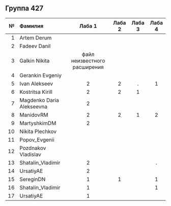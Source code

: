## Группа 427

<div id="header" align="center">
  <div id="main">
  </div>
  
| **№**	| **Фамилия**  	| **Лаба 1** 	| **Лаба 2** 	| **Лаба 3** 	| **Лаба 4** 	|
|------:	|:--------------|:----------:	|:----------:	|:----------:	|:----------:	|
|     1 	|   Artem Derum |           	|           	|            	|            	|  
|    2 	| Fadeev Danil	|           	|            	|            	|            	|
|    3 	| Galkin Nikita	| файл неизвестного расширения |            	|            	|            	|
|   4	| Gerankin Evgeniy 	|           	|            	|            	|            	|
|    5 	| Ivan Alekseev	| 2 | 2 | . |         1   	|        1
|   6 	| Kostritsa Kirill	| 2 | 2 |      1      	|            	|
|   7	| Magdenko Daria Alekseevna	| 2 |            	|            	|            	|
|   8 	| ManidovRM | 2 | 2 |      1      	|     2     	|
|   9	| MartyshkimDM	| 2 |         	|            	|            	|
|   10	| Nikita Plechkov|           	|            	|            	|            	|
|   11	| Popov_Evgenii	|           	|            	|            	|            	|
|   12	| Pozdnakov Vladislav	|           	|            	|            	|            	|
|   13	| Shatalin_Vladimir	| 2 |            	|            	|     .       	|
|   14	| UrsatiyAE	| 2 |            	|            	|            	|
|   15	|  SereginDN	|        1   	|         1   	|            	|        1    	|
|   16	|Shatalin_Vladimir  	|     1      	|            	|            	|    1        	|
|   17	|UrsatiyAE 	|      1 	|            	|            	|            	|
</div>

